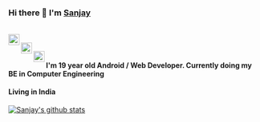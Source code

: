 ### Hi there 👋 I'm [Sanjay](https://twitter.com/SanjayDevTech)

<br/>
<a href="https://twitter.com/SanjayDevTech">
  <img align="left" alt="Sanjay Developer | Twitter" width="22px" src="https://cdn.jsdelivr.net/npm/simple-icons@v3/icons/twitter.svg" />
</a>
<br/>
<a href="https://youtube.com/SanjayDeveloper">
  <img align="left" alt="Sanjay Developer | Twitter" width="22px" src="https://cdn.jsdelivr.net/npm/simple-icons@v3/icons/youtube.svg" />
</a>
<br/>
<a href="https://linkedin.com/in/SanjayDevTech">
  <img align="left" alt="Sanjay Developer | Twitter" width="22px" src="https://cdn.jsdelivr.net/npm/simple-icons@v3/icons/linkedin.svg" />
</a>

#### I'm 19 year old Android / Web Developer. Currently doing my BE in Computer Engineering

#### Living in India

[![Sanjay's github stats](https://github-readme-stats.vercel.app/api?username=SanjayDevTech&show_icons=true&title_color=fff&icon_color=79ff97&text_color=9f9f9f&bg_color=151515)](https://github.com/anuraghazra/github-readme-stats)



<!--
**SanjayDevTech/SanjayDevTech** is a ✨ _special_ ✨ repository because its `README.md` (this file) appears on your GitHub profile.

Here are some ideas to get you started:

- 🔭 I’m currently working on ...
- 🌱 I’m currently learning ...
- 👯 I’m looking to collaborate on ...
- 🤔 I’m looking for help with ...
- 💬 Ask me about ...
- 📫 How to reach me: ...
- 😄 Pronouns: ...
- ⚡ Fun fact: ...
-->
 
